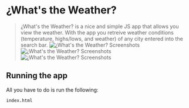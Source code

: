 # ¿What's the Weather?
>¿What's the Weather? is a nice and simple JS app that allows you view the weather. With the app you retreive weather conditions (temperature, highs/lows, and weather) of any city entered into the search bar.
![¿What's the Weather? Screenshots](/images/whats_the_weather__pic1.png)
![¿What's the Weather? Screenshots](/images/whats_the_weather__pic2.png)
![¿What's the Weather? Screenshots](/images/twhats_the_weather__pic3.png)


## Running the app
All you have to do is run the following:
```
index.html
```